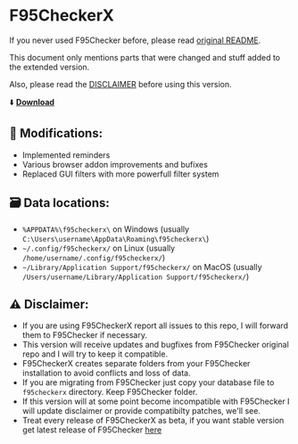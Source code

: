 # F95CheckerX

If you never used F95Checker before, please read [original README](https://github.com/Willy-JL/F95Checker).

This document only mentions parts that were changed and stuff added to the extended version.

Also, please read the [DISCLAIMER](https://github.com/littleraisins/F95CheckerX#warning-disclaimer) before using this version.

:arrow_down: **[Download](https://github.com/littleraisins/F95CheckerX/releases/latest)**

## :dna: Modifications:

- Implemented reminders
- Various browser addon improvements and bufixes
- Replaced GUI filters with more powerfull filter system
  
## :card_file_box: Data locations:

  - `%APPDATA%\f95checkerx\` on Windows
    (usually `C:\Users\username\AppData\Roaming\f95checkerx\`)
  - `~/.config/f95checkerx/` on Linux
    (usually `/home/username/.config/f95checkerx/`)
  - `~/Library/Application Support/f95checkerx/` on MacOS
    (usually `/Users/username/Library/Application Support/f95checkerx/`)

## :warning: Disclaimer:

- If you are using F95CheckerX report all issues to this repo, I will forward them to F95Checker if necessary.
- This version will receive updates and bugfixes from F95Checker original repo and I will try to keep it compatible.
- F95CheckerX creates separate folders from your F95Checker installation to avoid conflicts and loss of data.
- If you are migrating from F95Checker just copy your database file to `f95checkerx` directory. Keep F95Checker folder.
- If this version will at some point become incompatible with F95Checker I will update disclaimer or provide compatibilty patches, we'll see.
- Treat every release of F95CheckerX as beta, if you want stable version get latest release of F95Checker [here](https://github.com/Willy-JL/F95Checker/releases/latest)
